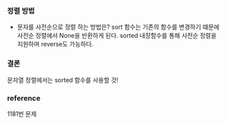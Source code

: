 ### 정렬 방법
- 문자를 사전순으로 정렬 하는 방법은?
sort 함수는 기존의 함수를 변경하기 떄문에 사전순 정렬에서 None을 반환하게 된다.
sorted 내장함수를 통해 사전순 정렬을 지원하며 reverse도 가능하다.
### 결론
문자열 정렬에서는 sorted 함수를 사용할 것!

### reference
1181번 문제